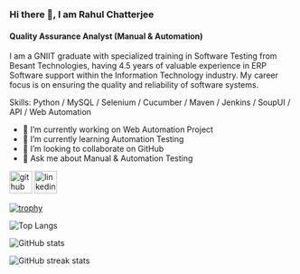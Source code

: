 ### Hi there 👋, I am Rahul Chatterjee
#### Quality Assurance Analyst (Manual & Automation)
I am a GNIIT graduate with specialized training in Software Testing from Besant Technologies, having 4.5 years of valuable experience in ERP Software support within the Information Technology industry. My career focus is on ensuring the quality and reliability
of software systems.

Skills: Python / MySQL / Selenium / Cucumber / Maven / Jenkins / SoupUI / API / Web Automation

- 🔭 I’m currently working on Web Automation Project 
- 🌱 I’m currently learning Automation Testing 
- 👯 I’m looking to collaborate on GitHub 
- 💬 Ask me about Manual & Automation Testing 


[<img src='https://cdn.jsdelivr.net/npm/simple-icons@3.0.1/icons/github.svg' alt='github' height='40'>](https://github.com/mjc90)  [<img src='https://cdn.jsdelivr.net/npm/simple-icons@3.0.1/icons/linkedin.svg' alt='linkedin' height='40'>](https://www.linkedin.com/in/https://www.linkedin.com/in/rahul-chatterjee-09a38ab5//)  

[![trophy](https://github-profile-trophy.vercel.app/?username=mjc90)](https://github.com/ryo-ma/github-profile-trophy)

![Top Langs](https://github-readme-stats.vercel.app/api/top-langs/?username=mjc90)

![GitHub stats](https://github-readme-stats.vercel.app/api?username=mjc90&show_icons=true)  

![GitHub streak stats](https://streak-stats.demolab.com/?user=mjc90)  

